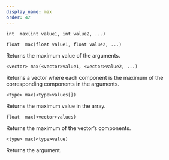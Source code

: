 ```yaml
---
display_name: max
order: 42
---
```

`int  max(int value1, int value2, ...)`

`float  max(float value1, float value2, ...)`

Returns the maximum value of the arguments.

`<vector> max(<vector>value1, <vector>value2, ...)`

Returns a vector where each component is the maximum of the corresponding components in the arguments.

`<type> max(<type>values[])`

Returns the maximum value in the array.

`float  max(<vector>values)`

Returns the maximum of the vector’s components.

`<type> max(<type>value)`

Returns the argument.
